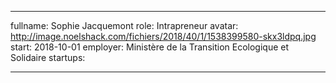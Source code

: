 ------
fullname: Sophie Jacquemont
role: Intrapreneur
avatar: http://image.noelshack.com/fichiers/2018/40/1/1538399580-skx3ldpq.jpg
start: 2018-10-01
employer: Ministère de la Transition Ecologique et Solidaire
startups:

---
